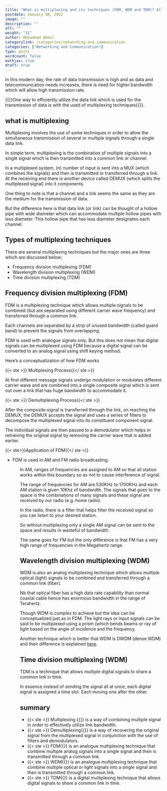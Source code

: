 ```yaml
---
title: "What is multiplexing and its techniques (FDM, WDM and TDM)? All you need to know"
postdate: January 08, 2022
image: ""
description: ""
alt: ""
weight: "31"
author: Mohammad Abdul
categorylink: /categories/networking-and-communication
categories: ["Networking and Communication"]
type: posts
wordcount: false
mathjax: true
draft: true
---
```


In this modern day, the rate of data transmission is high and as data and telecommunication needs increases, there is need for higher bandwidth which will allow high transmission rate.

{{<ste ste >}}One way to efficiently utilize the data link which is used for the transmission of data is with the used of multiplexing techniques{{</ste>}}.

## what is multiplexing

Multiplexing involves the use of some techniques in order to allow the simultaneous transmission of several or multiple signals through a single data link.

In simple term, multiplexing is the combination of multiple signals into a single signal which is then transmitted into a common link or channel.

In a multiplexed system, (n) number of input is sent into a MUX (which combines the signals) and then is transmitted or transferred through a link. At the receiving end there is another device called DEMUX (which splits the multiplexed signal) into it components.

One thing to note is that a channel and a link seems the same as they are the medium for the transmission of data.

But the difference here is that data link (or link) can be thought of a hollow pipe with wide diameter which can accommodate multiple hollow pipes with less diameter. This hollow pipe that has less diameter designates each channel.

## Types of multiplexing techniques

There are several multiplexing techniques but the major ones are three which are discussed below;

<ul class="ul-in-post">
<li>Frequency division multiplexing (FDM)</li>
<li>Wavelength division multiplexing (WDM)</li>
<li>Time division multiplexing (TDM)</li>
</ul>

## Frequency division multiplexing (FDM)

FDM is a multiplexing technique which allows multiple signals to be combined (but are separated using different carrier wave frequency) and transferred through a common link.

Each channels are separated by a strip of unused bandwidth (called guard band) to prevent the signals from overlapping.

FDM is used with analogue signals only. But this does not mean that digital signals can be multiplexed using FDM because a digital signal can be converted to an analog signal using shift keying method.

Here’s a conceptualization of how FDM works

{{< ste >}} Multiplexing Process{{</ ste >}}
<br>

At first different message signals undergo modulation or modulates different carrier wave and are combined into a single composite signal which is sent out over a link that has huge bandwidth to accommodate it.

{{< ste >}} Demultiplexing Process{{</ ste >}}
<br>

After the composite signal is transferred through the link, on reaching the DEMUX, the DEMUX accepts the signal and uses a series of filters to decompose the multiplexed signal into its constituent component signal.

The individual signals are then passed to a demodulator which helps in retrieving the original signal by removing the carrier wave that is added earlier.

{{< ste>}}Application of FDM{{</ ste >}}
<br>

<ul class="ul-in-post">
<li>FDM is used in AM and FM radio broadcasting.</li>
<ul>

In AM, ranges of frequencies are assigned to AM so that all station works within this boundary so as not to cause interference of signal.

The range of frequencies for AM are 530KHz to 1700KHz and each AM station is given 10Khz of bandwidth. The signals that goes to the space is the combinations of many signals and these signal are received by our radio (e.g. home radio).

In the radio, there is a filter that helps filter the received signal so you can listen to your desired station.

So without multiplexing only a single AM signal can be sent to the space and results in wasteful of bandwidth.

The same goes for FM but the only difference is that FM has a very high range of frequencies in the Megahertz range.

## Wavelength division multiplexing (WDM)

WDM is also an analog multiplexing technique which allows multiple optical (light) signals to be combined and transferred through a common link (fiber).

Nb that optical fiber has a high data rate capability than normal coaxial cable hence has enormous bandwidth in the range of Terahertz.

Though WDM is complex to achieve but the idea can be conceptualized just as in FDM. The light rays or input signals can be said to be multiplexed using a prism (which bends beams or ray of light based on the angle of incidence and the frequency.

Another technique which is better that WDM is DWDM (dense WDM) and their difference is explained <a href="/networking/difference-between-wdm-and-dwdm-multiplexing-technique/" class="links-to-article">here</a>.

## Time division multiplexing (WDM)

TDM is a technique that allows multiple digital signals to share a common link in time.

In essence instead of sending the signal all at once, each digital signal is assigned a time slot. Each moving one after the other.

## summary

<ul class="ul-in-post">
<li> {{< ste >}} Multiplexing {{</ ste >}} is a way of combining multiple signal in order to effectively utilize link bandwidth.</li>

<li> {{< ste >}} Demultiplexing{{</ ste >}} is a way of recovering the original signal from the multiplexed signal in conjunction with the use of filters and demodulators.</li>

<li> {{< ste >}} FDM{{</ ste >}} is an analogue multiplexing technique that combine multiple analog signals into a single signal and then is transmitted through a common link.</li>

<li> {{< ste >}} WDM{{</ ste >}} is an analogue multiplexing technique that combine multiple optical or light signals into a single signal and then is transmitted through a common link.</li>

<li> {{< ste >}} TDM{{</ ste >}} is a digital multiplexing technique that allows digital signals to share a common link in time.</li>

</ul>

<br>

